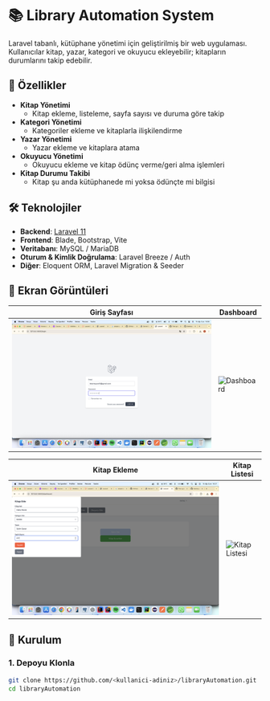 # 📚 Library Automation System

Laravel tabanlı, kütüphane yönetimi için geliştirilmiş bir web uygulaması.  
Kullanıcılar kitap, yazar, kategori ve okuyucu ekleyebilir; kitapların durumlarını takip edebilir.  

## 🚀 Özellikler
- **Kitap Yönetimi**
  - Kitap ekleme, listeleme, sayfa sayısı ve duruma göre takip
- **Kategori Yönetimi**
  - Kategoriler ekleme ve kitaplarla ilişkilendirme
- **Yazar Yönetimi**
  - Yazar ekleme ve kitaplara atama
- **Okuyucu Yönetimi**
  - Okuyucu ekleme ve kitap ödünç verme/geri alma işlemleri
- **Kitap Durumu Takibi**
  - Kitap şu anda kütüphanede mi yoksa ödünçte mi bilgisi

## 🛠️ Teknolojiler
- **Backend**: [Laravel 11](https://laravel.com/)
- **Frontend**: Blade, Bootstrap, Vite
- **Veritabanı**: MySQL / MariaDB
- **Oturum & Kimlik Doğrulama**: Laravel Breeze / Auth
- **Diğer**: Eloquent ORM, Laravel Migration & Seeder

## 📸 Ekran Görüntüleri

| Giriş Sayfası | Dashboard |
|---------------|-----------|
| ![Login](login.png) | ![Dashboard](screenshots/dashboard.png) |

| Kitap Ekleme | Kitap Listesi |
|--------------|--------------|
| ![Kitap Ekle](add-book.png) | ![Kitap Listesi](screenshots/book-list.png) |

## 📂 Kurulum

### 1. Depoyu Klonla
```bash
git clone https://github.com/<kullanici-adiniz>/libraryAutomation.git
cd libraryAutomation
